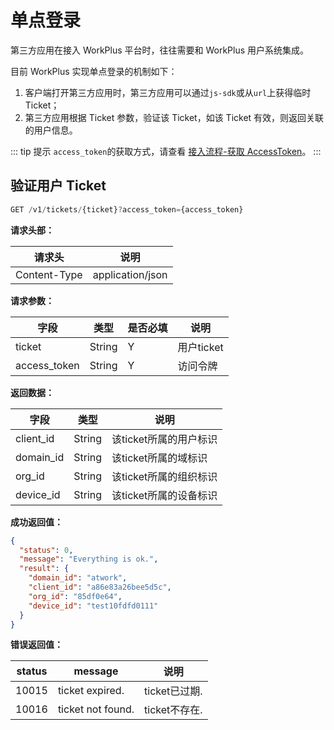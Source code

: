 # 单点登录

第三方应用在接入 WorkPlus 平台时，往往需要和 WorkPlus 用户系统集成。

目前 WorkPlus 实现单点登录的机制如下：

1. 客户端打开第三方应用时，第三方应用可以通过`js-sdk`或从`url`上获得临时 Ticket；
2. 第三方应用根据 Ticket 参数，验证该 Ticket，如该 Ticket 有效，则返回关联的用户信息。

::: tip 提示
`access_token`的获取方式，请查看 [接入流程-获取 AccessToken](/api/getStart.md#获取-accesstoken)。
:::

## 验证用户 Ticket

```js
GET /v1/tickets/{ticket}?access_token={access_token}
```

**请求头部：**

|请求头|说明 |
|---|---|
| Content-Type |application/json|

**请求参数：**

| 字段| 类型 | 是否必填|说明|
|---|---|---|---|
|ticket |String|Y|用户ticket|
|access_token|String|Y|访问令牌|

**返回数据：**

| 字段        | 类型     | 说明             |
| --------- | ------ | -------------- |
| client_id | String | 该ticket所属的用户标识 |
| domain_id | String | 该ticket所属的域标识  |
| org_id    | String | 该ticket所属的组织标识 |
| device_id | String | 该ticket所属的设备标识 |

**成功返回值：**
```json
{
  "status": 0, 
  "message": "Everything is ok.", 
  "result": {
    "domain_id": "atwork", 
    "client_id": "a86e83a26bee5d5c", 
    "org_id": "85df0e64", 
    "device_id": "test10fdfd0111"
  }
}
```

**错误返回值：**

| status | message |说明|
|---|---|---|
| 10015 |ticket expired.|ticket已过期.|
| 10016 |ticket not found.|ticket不存在.|